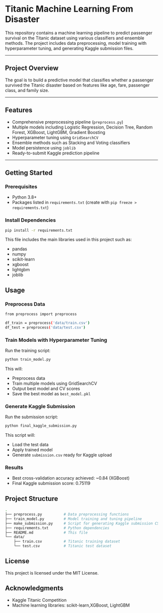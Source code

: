 # Titanic Machine Learning From Disaster

This repository contains a machine learning pipeline to predict passenger survival on the Titanic dataset using various classifiers and ensemble methods. The project includes data preprocessing, model training with hyperparameter tuning, and generating Kaggle submission files.

---

## Project Overview

The goal is to build a predictive model that classifies whether a passenger survived the Titanic disaster based on features like age, fare, passenger class, and family size.

---

## Features

- Comprehensive preprocessing pipeline (`preprocess.py`)
- Multiple models including Logistic Regression, Decision Tree, Random Forest, XGBoost, LightGBM, Gradient Boosting
- Hyperparameter tuning using `GridSearchCV`
- Ensemble methods such as Stacking and Voting classifiers
- Model persistence using `joblib`
- Ready-to-submit Kaggle prediction pipeline

---

## Getting Started

### Prerequisites

- Python 3.8+
- Packages listed in `requirements.txt` (create with `pip freeze > requirements.txt`)

### Install Dependencies

```bash
pip install -r requirements.txt
```
This file includes the main libraries used in this project such as:
- pandas
- numpy
- scikit-learn
- xgboost
- lightgbm
- joblib

## Usage
### Preprocess Data
```bash
from preprocess import preprocess

df_train = preprocess('data/train.csv')
df_test = preprocess('data/test.csv')
```
### Train Models with Hyperparameter Tuning
Run the training script:
```bash
python train_model.py
```
This will:
- Preprocess data
- Train multiple models using GridSearchCV
- Output best model and CV scores
- Save the best model as `best_model.pkl`

### Generate Kaggle Submission
Run the submission script:
```bash
python final_kaggle_submission.py
```
This script will:
- Load the test data
- Apply trained model
- Generate `submission.csv` ready for Kaggle upload

### Results
- Best cross-validation accuracy achieved: ~0.84 (XGBoost)
- Final Kaggle submission score: 0.75119

## Project Structure
```bash
.
├── preprocess.py          # Data preprocessing functions
├── train_model.py         # Model training and tuning pipeline
├── make_submission.py     # Script for generating Kaggle submission CSV
├── requirements.txt       # Python dependencies
├── README.md              # This file
└── data/
    ├── train.csv          # Titanic training dataset
    └── test.csv           # Titanic test dataset
```
## License
This project is licensed under the MIT License.

## Acknowledgments
- Kaggle Titanic Competition
- Machine learning libraries: scikit-learn,XGBoost, LightGBM
